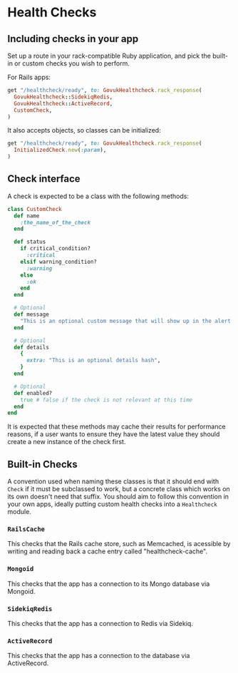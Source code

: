 # Health Checks

## Including checks in your app

Set up a route in your rack-compatible Ruby application, and pick the built-in
or custom checks you wish to perform.

For Rails apps:

```ruby
get "/healthcheck/ready", to: GovukHealthcheck.rack_response(
  GovukHealthcheck::SidekiqRedis,
  GovukHealthcheck::ActiveRecord,
  CustomCheck,
)
```

It also accepts objects, so classes can be initialized:

```ruby
get "/healthcheck/ready", to: GovukHealthcheck.rack_response(
  InitializedCheck.new(:param),
)
```

## Check interface

A check is expected to be a class with the following methods:

```ruby
class CustomCheck
  def name
    :the_name_of_the_check
  end

  def status
    if critical_condition?
      :critical
    elsif warning_condition?
      :warning
    else
      :ok
    end
  end

  # Optional
  def message
    "This is an optional custom message that will show up in the alert in Icinga"
  end

  # Optional
  def details
    {
      extra: "This is an optional details hash",
    }
  end

  # Optional
  def enabled?
    true # false if the check is not relevant at this time
  end
end
```

It is expected that these methods may cache their results for performance
reasons, if a user wants to ensure they have the latest value they should
create a new instance of the check first.

## Built-in Checks

A convention used when naming these classes is that it should end with `Check`
if it must be subclassed to work, but a concrete class which works on its own
doesn't need that suffix. You should aim to follow this convention in your own
apps, ideally putting custom health checks into a `Healthcheck` module.

### `RailsCache`

This checks that the Rails cache store, such as Memcached, is acessible by
writing and reading back a cache entry called "healthcheck-cache".

### `Mongoid`

This checks that the app has a connection to its Mongo database via Mongoid.

### `SidekiqRedis`

This checks that the app has a connection to Redis via Sidekiq.

### `ActiveRecord`

This checks that the app has a connection to the database via ActiveRecord.
